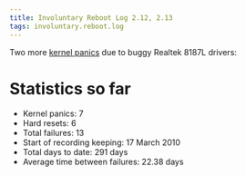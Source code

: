 ```yaml
---
title: Involuntary Reboot Log 2.12, 2.13
tags: involuntary.reboot.log
---
```


Two more [kernel panics](/wiki/kernel_panics) due to buggy Realtek 8187L drivers:

# Statistics so far

-   Kernel panics: 7
-   Hard resets: 6
-   Total failures: 13
-   Start of recording keeping: 17 March 2010
-   Total days to date: 291 days
-   Average time between failures: 22.38 days

